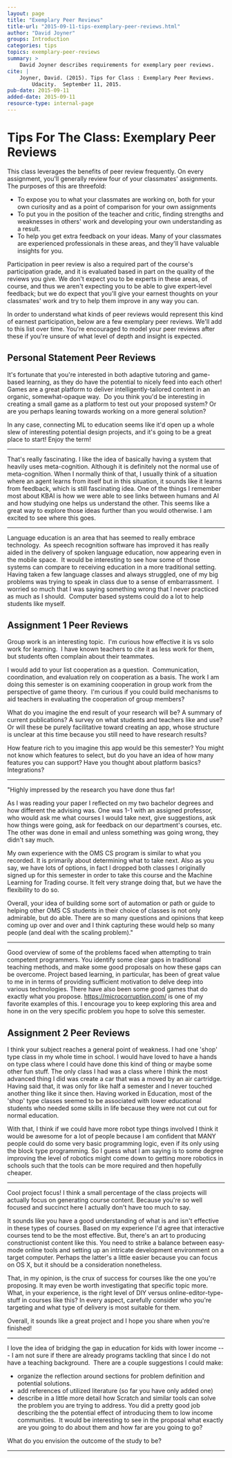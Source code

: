 ```yaml
---
layout: page
title: "Exemplary Peer Reviews"
title-url: "2015-09-11-tips-exemplary-peer-reviews.html"
author: "David Joyner"
groups: Introduction
categories: tips
topics: exemplary-peer-reviews
summary: >
    David Joyner describes requirements for exemplary peer reviews.
cite: |
    Joyner, David. (2015). Tips for Class : Exemplary Peer Reviews.
        Udacity.  September 11, 2015.
pub-date: 2015-09-11
added-date: 2015-09-11
resource-type: internal-page
---
```

# Tips For The Class: Exemplary Peer Reviews

This class leverages the benefits of peer review frequently. On every assignment,
you'll generally review four of your classmates' assignments. The purposes of this
are threefold:

* To expose you to what your classmates are working on, both for your own curiosity
and as a point of comparison for your own assignments
* To put you in the position of the teacher and critic, finding strengths and
weaknesses in others' work and developing your own understanding as a result.
* To help you get extra feedback on your ideas. Many of your classmates are
experienced professionals in these areas, and they'll have valuable insights for you.

Participation in peer review is also a required part of the course's participation
grade, and it is evaluated based in part on the quality of the reviews you give.
We don't expect you to be experts in these areas, of course, and thus we aren't
expecting you to be able to give expert-level feedback; but we do expect that
you'll give your earnest thoughts on your classmates' work and try to help them
improve in any way you can.

In order to understand what kinds of peer reviews would represent this kind of
earnest participation, below are a few exemplary peer reviews. We'll add to this
list over time. You're encouraged to model your peer reviews after these if you're
unsure of what level of depth and insight is expected.

## Personal Statement Peer Reviews

It's fortunate that you're interested in both adaptive tutoring and game-based
learning, as they do have the potential to nicely feed into each other!  Games are
a great platform to deliver intelligently-tailored content in an organic, somewhat-opaque
way.&nbsp; Do you think you'd be interesting in creating a small game as a platform to
test out your proposed system?  Or are you perhaps leaning towards working on a more
general solution?

In any case, connecting ML to education seems like it'd open up a whole slew of interesting
potential design projects, and it's going to be a great place to start!  Enjoy the term!

---

That's really fascinating. I like the idea of basically having a system that heavily
uses meta-cognition. Although it is definitely not the normal use of meta-cognition.
When I normally think of that, I usually think of a situation where an agent learns
from itself but in this situation, it sounds like it learns from feedback, which is
still fascinating idea. One of the things I remember most about KBAI is how we were able
to see links between humans and AI and how studying one helps us understand the other.
This seems like a great way to explore those ideas further than you would otherwise.
I am excited to see where this goes.

---

Language education is an area that has seemed to really embrace technology.&nbsp; As
speech recognition software has improved it has really aided in the delivery of spoken
language education, now appearing even in the mobile space.&nbsp; It would be interesting
to see how some of those systems can compare to receiving education in a more traditional
setting.&nbsp; Having taken a few language classes and always struggled, one of my big
problems was trying to speak in class due to a sense of embarrassment.&nbsp; I worried
so much that I was saying something wrong that I never practiced as much as I should.&nbsp;
Computer based systems could do a lot to help students like myself.

## Assignment 1 Peer Reviews

Group work is an interesting topic.&nbsp; I'm curious how effective it is vs solo
work for learning.&nbsp; I have known teachers to cite it as less work for them,
but students often complain about their teammates.

I would add to your list cooperation as a question.&nbsp; Communication, coordination,
and evaluation rely on cooperation as a basis. The work I am doing this semester is
on examining cooperation in group work from the perspective of game theory.&nbsp; I'm
curious if you could build mechanisms to aid teachers in evaluating the cooperation of
group members?

What do you imagine the end result of your research will be?  A summary of current
publications? A survey on what students and teachers like and use? Or will these be
purely facilitative toward creating an app, whose structure is unclear at this time
because you still need to have research results?

How feature rich to you imagine this app would be this semester?  You might not
know which features to select, but do you have an idea of how many features you
can support?  Have you thought about platform basics? Integrations?

---

"Highly impressed by the research you have done thus far!

As I was reading your paper I reflected on my two bachelor degrees and how different
the advising was. One was 1-1 with an assigned professor, who would ask me what courses
I would take next, give suggestions, ask how things were going, ask for feedback on our
department's courses, etc. The other was done in email and unless something was going wrong,
they didn't say much.

My own experience with the OMS CS program is similar to what you recorded. It is
primarily about determining what to take next. Also as you say, we have lots of options,
in fact I dropped both classes I originally signed up for this semester in order to
take this course and the Machine Learning for Trading course. It felt very strange
doing that, but we have the flexibility to do so.

Overall, your idea of building some sort of automation or path or guide to helping
other OMS CS students in their choice of classes is not only admirable, but do able.
There are so many questions and opinions that keep coming up over and over and I think
capturing these would help so many people (and deal with the scaling problem)."

---

Good overview of some of the problems faced when attempting to train competent programmers.
You identify some clear gaps in traditional teaching methods, and make some good proposals
on how these gaps can be overcome. Project based learning, in particular, has been of great
value to me in in terms of providing sufficient motivation to delve deep into various technologies.
There have also been some good games that do exactly what you propose. https://microcorruption.com/ is
one of my favorite examples of this. I encourage you to keep exploring this area and hone
in on the very specific problem you hope to solve this semester.

## Assignment 2 Peer Reviews

I think your subject reaches a general point of weakness. I had one 'shop' type class in my whole
time in school. I would have loved to have a hands on type class where I could have done this
kind of thing or maybe some other fun stuff. The only class I had was a class where I
think the most advanced thing I did was create a car that was a moved by an air cartridge.
Having said that, it was only for like half a semester and I never touched another thing like
it since then. Having worked in Education, most of the 'shop' type classes seemed to be
associated with lower educational students who needed some skills in life because they
were not cut out for normal education.

With that, I think if we could have more robot type things involved I think it would be awesome
for a lot of people because I am confident that MANY people could do some very basic programming
logic, even if its only using the block type programming. So I guess what I am saying is to some
degree improving the level of robotics might come down to getting more robotics in schools such
that the tools can be more required and then hopefully cheaper.

---

Cool project focus! I think a small percentage of the class projects will actually focus
on generating course content. Because you're so well focused and succinct here I actually
don't have too much to say.

It sounds like you have a good understanding of what is and isn't effective in these types of
courses. Based on my experience I'd agree that interactive courses tend to be the most effective.
But, there's an art to producing constructionist content like this. You need to strike a balance
between easy-mode online tools and setting up an intricate development environment on a target
computer. Perhaps the latter's a little easier because you can focus on OS X, but it should
be a consideration nonetheless.

That, in my opinion, is the crux of success for courses like the one you're proposing. It may
even be worth investigating that specific topic more. What, in your experience, is the right
level of DIY versus online-editor-type-stuff in courses like this? In every aspect, carefully
consider who you're targeting and what type of delivery is most suitable for them.

Overall, it sounds like a great project and I hope you share when you're finished!

---

I love the idea of bridging the gap in education for kids with lower income --- I am not sure
if there are already programs tackling that since I do not have a teaching background.&nbsp;
There are a couple suggestions I could make:


* organize the reflection around sections for problem definition and potential solutions.
* add references of utilized literature (so far you have only added one)
* describe in a little more detail how Scratch and similar tools can solve the problem
you are trying to address. You did a pretty good job describing the the potential effect
of introducing them to low income communities.&nbsp; It would be interesting to see in
the proposal what exactly are you going to do about them and how far are you going to go?


What do you envision the outcome of the study to be?

---
